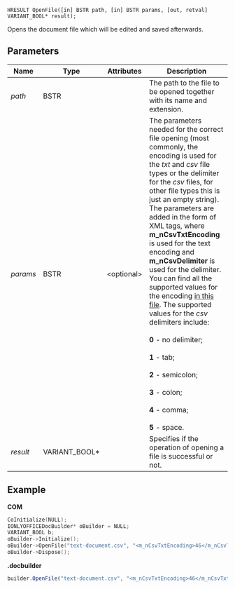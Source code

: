 `HRESULT OpenFile([in] BSTR path, [in] BSTR params, [out, retval] VARIANT_BOOL* result);`

Opens the document file which will be edited and saved afterwards.

## Parameters

| Name     | Type            | Attributes  | Description                                                                                                                                                                                                                                                                                                                                                                                                                                                                                                                                                                                                                                                                                                                                                    |
| -------- | --------------- | ----------- | -------------------------------------------------------------------------------------------------------------------------------------------------------------------------------------------------------------------------------------------------------------------------------------------------------------------------------------------------------------------------------------------------------------------------------------------------------------------------------------------------------------------------------------------------------------------------------------------------------------------------------------------------------------------------------------------------------------------------------------------------------------- |
| *path*   | BSTR            |             | The path to the file to be opened together with its name and extension.                                                                                                                                                                                                                                                                                                                                                                                                                                                                                                                                                                                                                                                                                        |
| *params* | BSTR            | \<optional> | The parameters needed for the correct file opening (most commonly, the encoding is used for the *txt* and *csv* file types or the delimiter for the *csv* files, for other file types this is just an empty string). The parameters are added in the form of XML tags, where **m\_nCsvTxtEncoding** is used for the text encoding and **m\_nCsvDelimiter** is used for the delimiter. You can find all the supported values for the encoding [in this file](https://github.com/ONLYOFFICE/server/blob/master/Common/sources/commondefines.js). The supported values for the *csv* delimiters include:<br/><br/>**0** - no delimiter;<br/><br/>**1** - tab;<br/><br/>**2** - semicolon;<br/><br/>**3** - colon;<br/><br/>**4** - comma;<br/><br/>**5** - space. |
| *result* | VARIANT\_BOOL\* |             | Specifies if the operation of opening a file is successful or not.                                                                                                                                                                                                                                                                                                                                                                                                                                                                                                                                                                                                                                                                                             |  |

## Example

**COM**

```cpp
CoInitialize(NULL);
IONLYOFFICEDocBuilder* oBuilder = NULL;
VARIANT_BOOL b;
oBuilder->Initialize();
oBuilder->OpenFile("text-document.csv", "<m_nCsvTxtEncoding>46</m_nCsvTxtEncoding><m_nCsvDelimiter>4</m_nCsvDelimiter>", &b);
oBuilder->Dispose();
```

**.docbuilder**

```js
builder.OpenFile("text-document.csv", "<m_nCsvTxtEncoding>46</m_nCsvTxtEncoding><m_nCsvDelimiter>4</m_nCsvDelimiter>")
```

